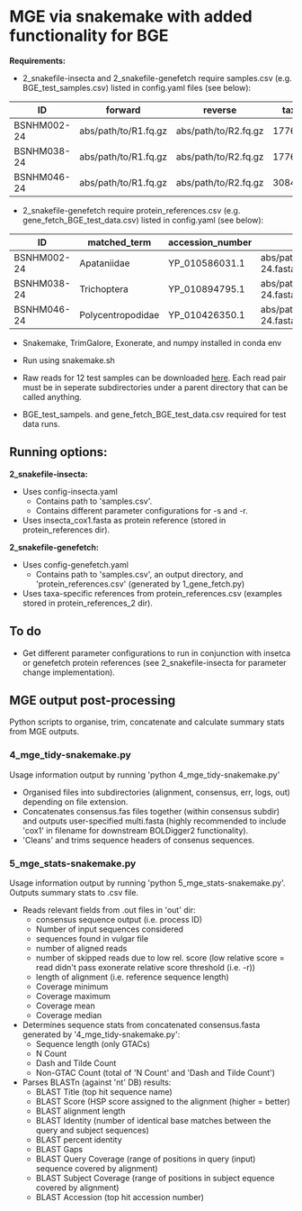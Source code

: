 # MGE via snakemake with added functionality for BGE #
**Requirements:**
- 2_snakefile-insecta and 2_snakefile-genefetch require samples.csv (e.g. BGE_test_samples.csv) listed in config.yaml files (see below):
  
| ID | forward | reverse | taxid |
| --- | --- | --- | --- |
| BSNHM002-24  | abs/path/to/R1.fq.gz | abs/path/to/R2.fq.gz | 177658 |
| BSNHM038-24 | abs/path/to/R1.fq.gz | abs/path/to/R2.fq.gz | 177627 |
| BSNHM046-24 | abs/path/to/R1.fq.gz | abs/path/to/R2.fq.gz | 3084599 |

- 2_snakefile-genefetch require protein_references.csv (e.g. gene_fetch_BGE_test_data.csv) listed in config.yaml (see below):

| ID | matched_term | accession_number | reference_path | reference_name |
| --- | --- | --- | --- | --- |
| BSNHM002-24  | Apataniidae | YP_010586031.1 | abs/path/to/protein_references/BSNHM002-24.fasta | BSNHM002-24 |
| BSNHM038-24 | Trichoptera | YP_010894795.1 | abs/path/to/protein_references/BSNHM038-24.fasta | BSNHM038-24 |
| BSNHM046-24 | Polycentropodidae | YP_010426350.1 | abs/path/to/protein_references/BSNHM046-24.fasta | BSNHM046-24 |
  
- Snakemake, TrimGalore, Exonerate, and numpy installed in conda env
  
- Run using snakemake.sh

- Raw reads for 12 test samples can be downloaded [here](https://naturalhistorymuseum-my.sharepoint.com/personal/b_price_nhm_ac_uk/_layouts/15/onedrive.aspx?ct=1723035606962&or=Teams%2DHL&ga=1&LOF=1&id=%2Fpersonal%2Fb%5Fprice%5Fnhm%5Fac%5Fuk%2FDocuments%2F%5Ftemp%2F%5FBGEexamples4Felix%2F1%5Fraw%5Fdata). Each read pair must be in seperate subdirectories under a parent directory that can be called anything.
- BGE_test_sampels. and gene_fetch_BGE_test_data.csv required for test data runs.

## Running options: ##
**2_snakefile-insecta:**
- Uses config-insecta.yaml
  - Contains path to 'samples.csv'.
  - Contains different parameter configurations for -s and -r.
- Uses insecta_cox1.fasta as protein reference (stored in protein_references dir).

**2_snakefile-genefetch:** 
- Uses config-genefetch.yaml
  - Contains path to 'samples.csv', an output directory, and 'protein_references.csv' (generated by 1_gene_fetch.py)
- Uses taxa-specific references from protein_references.csv (examples stored in protein_references_2 dir).

## To do ##
- Get different parameter configurations to run in conjunction with insetca or genefetch protein references (see 2_snakefile-insecta for parameter change implementation).

## MGE output post-processing ##
Python scripts to organise, trim, concatenate and calculate summary stats from MGE outputs.

### 4_mge_tidy-snakemake.py ###
Usage information output by running 'python 4_mge_tidy-snakemake.py'
- Organised files into subdirectories (alignment, consensus, err, logs, out) depending on file extension.
- Concatenates consensus.fas files together (within consensus subdir) and outputs user-specified multi.fasta (highly recommended to include 'cox1' in filename for downstream BOLDigger2 functionality).
- 'Cleans' and trims sequence headers of consenus sequences.

### 5_mge_stats-snakemake.py ###
Usage information output by running 'python 5_mge_stats-snakemake.py'. Outputs summary stats to .csv file.
- Reads relevant fields from .out files in 'out' dir:
  -  consensus sequence output (i.e. process ID)
  -  Number of input sequences considered
  -  sequences found in vulgar file
  -  number of aligned reads
  -  number of skipped reads due to low rel. score (low relative score = read didn't pass exonerate relative score threshold (i.e. -r))
  -  length of alignment (i.e. reference sequence length)
  -  Coverage minimum
  -  Coverage maximum
  -  Coverage mean
  -  Coverage median
- Determines sequence stats from concatenated consensus.fasta generated by '4_mge_tidy-snakemake.py':
  - Sequence length (only GTACs)
  - N Count
  - Dash and Tilde Count
  - Non-GTAC Count (total of 'N Count' and 'Dash and Tilde Count')
- Parses BLASTn (against 'nt' DB) results:
  - BLAST Title (top hit sequence name)
  - BLAST Score (HSP score assigned to the alignment (higher = better)
  - BLAST alignment length
  - BLAST Identity (number of identical base matches between the query and subject sequences)
  - BLAST percent identity
  - BLAST Gaps
  - BLAST Query Coverage (range of positions in query (input) sequence covered by alignment)
  - BLAST Subject Coverage (range of positions in subject equence covered by alignment)
  - BLAST Accession (top hit accession number)


